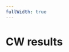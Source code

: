 ```yaml
---
fullWidth: true
---
```


<script setup lang="ts">
import { ref } from 'vue'
import Listbox from '@/theme/Listbox.vue'
import CwTable from '@/components/CwTable.vue'

import { data as results } from "@/results.data";

const availableYears = Object.keys(results).map(Number)
const selectedYear = ref(Math.max(...availableYears));
</script>

# CW results

<Listbox v-model="selectedYear" :items="availableYears" class="w-24 mb-4" />

<CwTable :year="selectedYear" />

